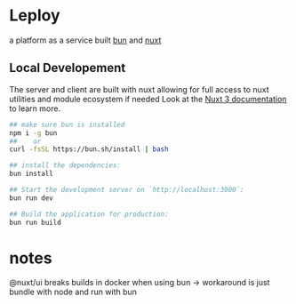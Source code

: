 # Leploy
a platform as a service built [bun](https://bun.sh/) and [nuxt](https://nuxt.com)

## Local Developement

The server and client are built with nuxt allowing for full access to nuxt utilities and module ecosystem if needed
Look at the [Nuxt 3 documentation](https://nuxt.com/docs/getting-started/introduction) to learn more.

```bash
## make sure bun is installed
npm i -g bun
##    or
curl -fsSL https://bun.sh/install | bash

## install the dependencies:
bun install

## Start the development server on `http://localhost:3000`:
bun run dev

## Build the application for production:
bun run build
```

# notes

@nuxt/ui breaks builds in docker when using bun -> workaround is just bundle with node and run with bun
